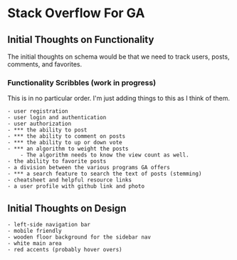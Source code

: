 # Stack Overflow For GA

## Initial Thoughts on Functionality

The initial thoughts on schema would be that we need to track users, posts, comments, and favorites. 

### Functionality Scribbles (work in progress)
This is in no particular order. I'm just adding things to this as I think of them.

    - user registration
    - user login and authentication
    - user authorization
    - *** the ability to post
    - *** the ability to comment on posts
    - *** the ability to up or down vote
    - *** an algorithm to weight the posts
        - The algorithm needs to know the view count as well.
    - the ability to favorite posts
    - a division between the various programs GA offers
    - *** a search feature to search the text of posts (stemming)
    - cheatsheet and helpful resource links
    - a user profile with github link and photo

## Initial Thoughts on Design

    - left-side navigation bar
    - mobile friendly
    - wooden floor background for the sidebar nav
    - white main area
    - red accents (probably hover overs)


